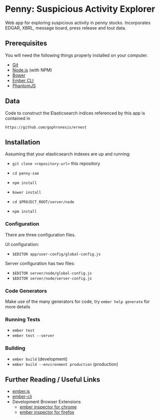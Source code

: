 # Penny: Suspicious Activity Explorer

Web app for exploring suspicious activity in penny stocks.  Incorporates EDGAR, XBRL, message board, press release and tout data.

## Prerequisites

You will need the following things properly installed on your computer.

* [Git](https://git-scm.com/)
* [Node.js](https://nodejs.org/) (with NPM)
* [Bower](https://bower.io/)
* [Ember CLI](https://ember-cli.com/)
* [PhantomJS](http://phantomjs.org/)

## Data

Code to construct the Elasticsearch indices referenced by this app is contained in 

    https://github.com/gophronesis/ernest
    
## Installation

Assuming that your elasticsearch indexes are up and running:

* `git clone <repository-url>` this repository
* `cd penny-sae`
* `npm install`
* `bower install`

* `cd $PROJECT_ROOT/server/node`
* `npm install`

### Configuration

There are three configuration files.

UI configuration:
* `$EDITOR app/user-config/global-config.js`

Server configuration has two files:
* `$EDITOR server/node/global-config.js`
* `$EDITOR server/node/server-config.js`

### Code Generators

Make use of the many generators for code, try `ember help generate` for more details

### Running Tests

* `ember test`
* `ember test --server`

### Building

* `ember build` (development)
* `ember build --environment production` (production)

## Further Reading / Useful Links

* [ember.js](http://emberjs.com/)
* [ember-cli](https://ember-cli.com/)
* Development Browser Extensions
  * [ember inspector for chrome](https://chrome.google.com/webstore/detail/ember-inspector/bmdblncegkenkacieihfhpjfppoconhi)
  * [ember inspector for firefox](https://addons.mozilla.org/en-US/firefox/addon/ember-inspector/)
